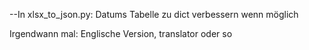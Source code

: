 --In xlsx_to_json.py:
Datums
Tabelle zu dict verbessern wenn möglich 



Irgendwann mal:
Englische Version, translator oder so